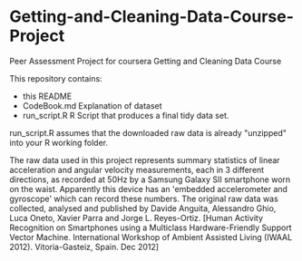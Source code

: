 Getting-and-Cleaning-Data-Course-Project
========================================

Peer Assessment Project for coursera Getting and Cleaning Data Course

This repository contains:
* this README
* CodeBook.md Explanation of dataset
* run_script.R   R Script that produces a final tidy data set.

run_script.R assumes that the downloaded raw data is already "unzipped" into your R working folder.


The raw data used in this project represents summary statistics of linear acceleration and angular velocity measurements, each in 3 different directions, as recorded at 50Hz by a Samsung Galaxy SII smartphone worn on the waist. Apparently this device has an 'embedded accelerometer and gyroscope' which can record these numbers. The original raw data was collected, analysed and published by Davide Anguita, Alessandro Ghio, Luca Oneto, Xavier Parra and Jorge L. Reyes-Ortiz. [Human Activity Recognition on Smartphones using a Multiclass Hardware-Friendly Support Vector Machine. International Workshop of Ambient Assisted Living (IWAAL 2012). Vitoria-Gasteiz, Spain. Dec 2012]

  